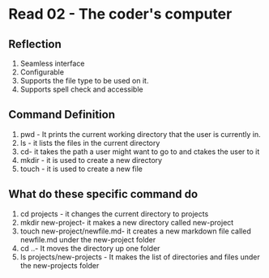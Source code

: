# Read 02 - The coder's computer

## Reflection

1. Seamless interface
2. Configurable
3. Supports the file type to be used on it.
4. Supports spell check and accessible

## Command Definition

1. pwd - It prints the current working directory that the user is currently in.
2. ls - it lists the files in the current directory
3. cd- it takes the path a user might want to go to and ctakes the user to it
4. mkdir - it is used to create a new directory
5. touch - it is used to create a new file

## What do these specific command do

1. cd projects - it changes the current directory to projects
2. mkdir new-project- it makes a new directory called new-project
3. touch new-project/newfile.md- it creates a new markdown file called newfile.md under the new-project folder
4. cd ..- It moves the directory up one folder
5. ls projects/new-projects - It makes the list of directories and files under the new-projects folder
